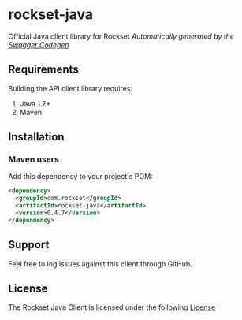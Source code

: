 # rockset-java

Official Java client library for Rockset
*Automatically generated by the [Swagger Codegen](https://github.com/swagger-api/swagger-codegen)*


## Requirements

Building the API client library requires:
1. Java 1.7+
2. Maven

## Installation

### Maven users

Add this dependency to your project's POM:

```xml
<dependency>
  <groupId>com.rockset</groupId>
  <artifactId>rockset-java</artifactId>
  <version>0.4.7</version>
</dependency>
```

## Support

Feel free to log issues against this client through GitHub.

## License

The Rockset Java Client is licensed under the following [License](https://github.com/rockset/rockset-java-client/blob/master/LICENSE)
